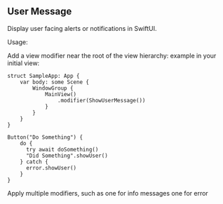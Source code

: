 ## User Message

Display user facing alerts or notifications in SwiftUI.

Usage:

Add a view modifier near the root of the view hierarchy:
example in your initial view: 

```
struct SampleApp: App {
    var body: some Scene {
        WindowGroup {
            MainView()
                .modifier(ShowUserMessage()) 
            }
        }
    }
}
```

``` 
Button("Do Something") {
    do {
      try await doSomething()
      "Did Something".showUser()
    } catch {
      error.showUser()
    }
}

```

Apply multiple modifiers, such as one for info messages one for error


